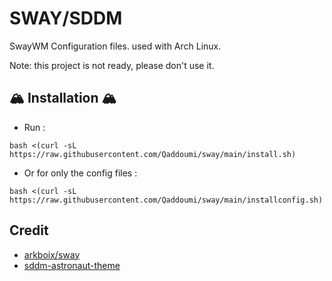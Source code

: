 # SWAY/SDDM

SwayWM Configuration files. used with Arch Linux.

Note: this project is not ready, please don't use it.

## 🏔️ Installation 🏔️

- Run :

``` shell
bash <(curl -sL https://raw.githubusercontent.com/Qaddoumi/sway/main/install.sh)
```

- Or for only the config files :

``` shell
bash <(curl -sL https://raw.githubusercontent.com/Qaddoumi/sway/main/installconfig.sh)
```


## Credit
- [arkboix/sway](https://github.com/arkboix/sway)
- [sddm-astronaut-theme](https://github.com/Keyitdev/sddm-astronaut-theme)
